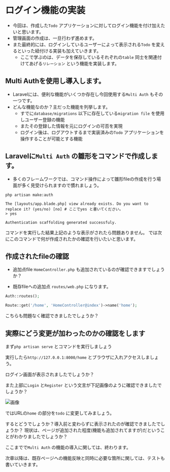 # ログイン機能の実装

- 今回は、作成した`Todo` アプリケーションに対してログイン機能を付け加えたいと思います。
- 管理画面の作成は、一旦行わず進めます。
- また最終的には、ログインしているユーザーによって表示される`Todo` を変えるといった紐付ける実装も加えていきます。
  - ここで学ぶのは、データを保存しているそれぞれの`table` 同士を関連付けてあげる`リレーション` という機能を実装します。

## Multi Authを使用し導入します。

- Laravelには、便利な機能がいくつか存在し今回使用する`Multi Auth` もその一つです。
- どんな機能なのか？主だった機能を列挙します。
  - すでに`database/migrations` 以下に存在している`migration file` を使用しユーザー登録の機能
  - またその登録した情報を元にログインの可否を実現
  - ログイン後は、ログアウトするまで実装済みの`Todo` アプリケーションを操作することが可能とする機能
  

## Laravelに`Multi Auth` の雛形をコマンドで作成します。

- 多くのフレームワークでは、コマンド操作によって雛形fileの作成を行う場面が多く見受けられますので慣れましょう。

```shell
php artisan make:auth

The [layouts/app.blade.php] view already exists. Do you want to replace it? (yes/no) [no] # ここでyes と書いてください。
> yes

Authentication scaffolding generated successfuly.
```

コマンドを実行した結果上記のような表示がされたら問題ありません。
では次にこのコマンドで何が作成されたかの確認を行いたいと思います。

## 作成されたfileの確認

- 追加点file
`HomeController.php` も追加されているのが確認できますでしょうか？


- 既存fileへの追加点
`routes/web.php` になります。

```php
Auth::routes();

Route::get('/home', 'HomeController@index')->name('home');
```
こちらも問題なく確認できましたでしょうか？

## 実際にどう変更が加わったのかの確認をします

まず`php artisan serve` とコマンドを実行しましょう

実行したら`http://127.0.0.1:8000/home` とブラウザに入れアクセスしましょう。

ログイン画面が表示されましたでしょうか？

また上部に`Login` と`Register` という文言が下記画像のように確認できましたでしょうか？

![画像](https://github.com/hironeko/for_laravel_beginner/blob/master/images/login_view.png)

ではURLの`home` の部分を`todo` に変更してみましょう。

するとどうでしょうか？導入前と変わらずに表示されたのが確認できましたでしょうか？
現状は、ページが追加された程度(機能も追加されてますが)だということがわかりましたでしょうか？

ここまでで`Multi Auth` の機能の導入に関しては、終わります。


次章以降は、既存ページへの機能反映と同時に必要な箇所に関しては、テストも書いていきます。
